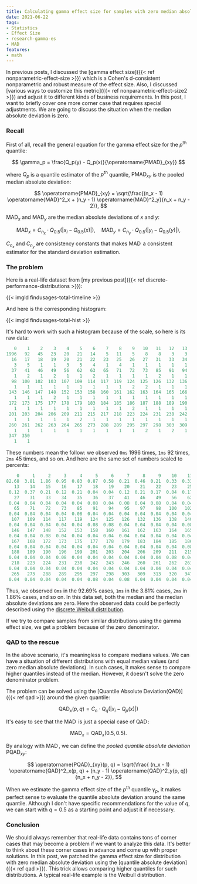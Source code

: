 ```yaml
---
title: Calculating gamma effect size for samples with zero median absolute deviation
date: 2021-06-22
tags:
- Statistics
- Effect Size
- research-gamma-es
- MAD
features:
- math
---
```


In previous posts, I discussed the [gamma effect size]({{< ref nonparametric-effect-size >}})
  which is a Cohen's d-consistent nonparametric and robust measure of the effect size.
Also, I discussed [various ways to customize this metric]({{< ref nonparametric-effect-size2 >}})
  and adjust it to different kinds of business requirements.
In this post, I want to briefly cover one more corner case that requires special adjustments.
We are going to discuss the situation when the median absolute deviation is zero.

<!--more-->

### Recall

First of all, recall the general equation for the gamma effect size for the $p^\textrm{th}$ quantile:

$$
\gamma_p = \frac{Q_p(y) - Q_p(x)}{\operatorname{PMAD}_{xy}}
$$

where $Q_p$ is a quantile estimator of the $p^\textrm{th}$ quantile,
  $\operatorname{PMAD}_{xy}$ is the pooled median absolute deviation:

$$
\operatorname{PMAD}_{xy} = \sqrt{\frac{(n_x - 1) \operatorname{MAD}^2_x + (n_y - 1) \operatorname{MAD}^2_y}{n_x + n_y - 2}},
$$

$\operatorname{MAD}_x$ and $\operatorname{MAD}_y$ are the median absolute deviations of $x$ and $y$:

$$
\operatorname{MAD}_x = C_{n_x} \cdot Q_{0.5}(|x_i - Q_{0.5}(x)|), \quad
\operatorname{MAD}_y = C_{n_y} \cdot Q_{0.5}(|y_i - Q_{0.5}(y)|),
$$

$C_{n_x}$ and $C_{n_y}$ are consistency constants
  that makes $\operatorname{MAD}$ a consistent estimator for the standard deviation estimation.

### The problem

Here is a real-life dataset from [my previous post]({{< ref discrete-performance-distributions >}}):

{{< imgld findusages-total-timeline >}}

And here is the corresponding histogram:

{{< imgld findusages-total-hist >}}

It's hard to work with such a histogram because of the scale, so here is its raw data:

```js
   0    1    2    3    4    5    6    7    8    9   10   11   12   13   14   15 
1996   92   45   23   20   21   14    5   11    5    8    8    3    3    9    5 
  16   17   18   19   20   21   22   23   25   26   27   31   33   34   35   36 
   3    5    1    1    3    5    4    1    4    1    1    1    1    1    1    2 
  37   41   46   49   56   62   63   65   71   72   73   85   91   94   95   97 
   1    2    1    2    1    1    2    1    1    1    1    2    1    1    1    1 
  98  100  102  103  107  109  114  117  119  124  125  126  132  136  138  140 
   1    1    1    1    1    1    1    1    1    2    2    1    1    1    1    2 
 143  146  147  148  152  153  158  160  161  162  163  164  165  166  167  168 
   1    1    1    2    1    1    1    1    1    1    1    1    1    1    1    1 
 172  173  175  177  178  179  183  184  185  186  187  188  189  190  196  199 
   1    1    1    1    1    1    1    1    1    2    1    1    1    1    2    1 
 201  203  204  206  209  211  215  217  218  223  224  231  238  242  243  246 
   1    1    1    1    1    2    1    1    1    1    1    1    1    1    1    1 
 260  261  262  263  264  265  273  288  289  295  297  298  303  309  313  320 
   1    1    1    1    1    1    1    1    1    1    2    1    2    1    1    1 
 347  350 
   1    1 
```

These numbers mean the follow: we observed `0ms` 1996 times, `1ms` 92 times, `2ms` 45 times, and so on.
And here are the same set of numbers scaled to percents:

```js
    0     1     2     3     4     5     6     7     8     9    10    11    12 
82.68  3.81  1.86  0.95  0.83  0.87  0.58  0.21  0.46  0.21  0.33  0.33  0.12 
   13    14    15    16    17    18    19    20    21    22    23    25    26 
 0.12  0.37  0.21  0.12  0.21  0.04  0.04  0.12  0.21  0.17  0.04  0.17  0.04 
   27    31    33    34    35    36    37    41    46    49    56    62    63 
 0.04  0.04  0.04  0.04  0.04  0.08  0.04  0.08  0.04  0.08  0.04  0.04  0.08 
   65    71    72    73    85    91    94    95    97    98   100   102   103 
 0.04  0.04  0.04  0.04  0.08  0.04  0.04  0.04  0.04  0.04  0.04  0.04  0.04 
  107   109   114   117   119   124   125   126   132   136   138   140   143 
 0.04  0.04  0.04  0.04  0.04  0.08  0.08  0.04  0.04  0.04  0.04  0.08  0.04 
  146   147   148   152   153   158   160   161   162   163   164   165   166 
 0.04  0.04  0.08  0.04  0.04  0.04  0.04  0.04  0.04  0.04  0.04  0.04  0.04 
  167   168   172   173   175   177   178   179   183   184   185   186   187 
 0.04  0.04  0.04  0.04  0.04  0.04  0.04  0.04  0.04  0.04  0.04  0.08  0.04 
  188   189   190   196   199   201   203   204   206   209   211   215   217 
 0.04  0.04  0.04  0.08  0.04  0.04  0.04  0.04  0.04  0.04  0.08  0.04  0.04 
  218   223   224   231   238   242   243   246   260   261   262   263   264 
 0.04  0.04  0.04  0.04  0.04  0.04  0.04  0.04  0.04  0.04  0.04  0.04  0.04 
  265   273   288   289   295   297   298   303   309   313   320   347   350 
 0.04  0.04  0.04  0.04  0.04  0.08  0.04  0.08  0.04  0.04  0.04  0.04  0.04
```

Thus, we observed `0ms` in the 92.69% cases, `1ms` in the 3.81% cases, `2ms` in 1.86% cases, and so on.
In this data set, both the median and the median absolute deviations are zero.
Here the observed data could be perfectly described using the
  [discrete Weibull distribution](https://en.wikipedia.org/wiki/Discrete_Weibull_distribution).

If we try to compare samples from similar distributions using the gamma effect size,
  we get a problem because of the zero denominator.

### QAD to the rescue

In the above scenario, it's meaningless to compare medians values.
We can have a situation of different distributions with equal median values (and zero median absolute deviations).
In such cases, it makes sense to compare higher quantiles instead of the median.
However, it doesn't solve the zero denominator problem.

The problem can be solved using the [Quantile Absolute Deviation(QAD)]({{< ref qad >}}) around the given quantile:

$$
\operatorname{QAD}_x(p, q) = C_n \cdot Q_q(|x_i - Q_p(x)|)
$$

It's easy to see that the $\operatorname{MAD}$ is just a special case of $\operatorname{QAD}$:

$$
\operatorname{MAD}_x = \operatorname{QAD}_x(0.5, 0.5).
$$

By analogy with $\operatorname{MAD}$, we can define the *pooled quantile absolute deviation* $\operatorname{PQAD}_{xy}$:

$$
\operatorname{PQAD}_{xy}(p, q) = \sqrt{\frac{
  (n_x - 1) \operatorname{QAD}^2_x(p, q) +
  (n_y - 1) \operatorname{QAD}^2_y(p, q)}{n_x + n_y - 2}},
$$

When we estimate the gamma effect size of the $p^\textrm{th}$ quantile $\gamma_p$,
  it makes perfect sense to evaluate the quantile absolute deviation around the same quantile.
Although I don't have specific recommendations for the value of $q$,
  we can start with $q=0.5$ as a starting point and adjust it if necessary.

### Conclusion

We should always remember that real-life data contains tons of corner cases
  that may become a problem if we want to analyze this data.
It's better to think about these corner cases in advance
  and come up with proper solutions.
In this post, we patched the gamma effect size for distribution with zero median absolute deviation
  using the [quantile absolute deviation]({{< ref qad >}}).
This trick allows comparing higher quantiles for such distributions.
A typical real-life example is the Weibull distribution.
